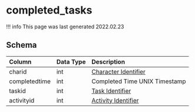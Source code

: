 # completed_tasks

!!! info
	This page was last generated 2022.02.23

## Schema

| Column | Data Type | Description |
| :--- | :--- | :--- |
| charid | int | [Character Identifier](../../schema/characters/character_data.md) |
| completedtime | int | Completed Time UNIX Timestamp |
| taskid | int | [Task Identifier](tasks.md) |
| activityid | int | [Activity Identifier](task_activities.md) |

